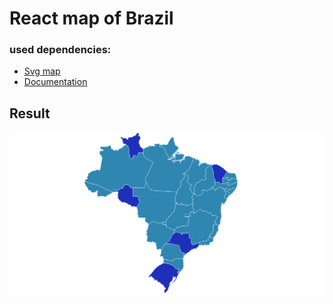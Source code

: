 # React map of Brazil 

### used dependencies: 
- [Svg map](https://www.npmjs.com/package/@svg-maps/brazil)
- [Documentation](https://github.com/VictorCazanave/react-svg-map)

## Result
![React SVG Map](https://github.com/Guilherme-j10/brazilMapImplementation/blob/main/demo.png)
